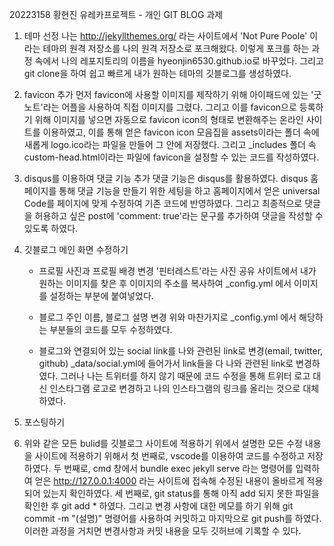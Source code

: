 20223158 황현진 
유레카프로젝트 - 개인 GIT BLOG 과제

1. 테마 선정
    나는 http://jekyllthemes.org/ 라는 사이트에서 'Not Pure Poole' 이라는 테마의 원격 저장소를 나의 원격 저장소로 포크해왔다. 이렇게 포크를 하는 과정 속에서 나의 레포지토리의 이름을 hyeonjin6530.github.io로 바꾸었다. 그리고 git clone을 하여 쉽고 빠르게 내가 원하는 테마의 깃블로그를 생성하였다.

2. favicon 추가
    먼저 favicon에 사용할 이미지를 제작하기 위해 아이패드에 있는 '굿노트'라는 어플을 사용하여 직접 이미지를 그렸다. 
    그리고 이를 favicon으로 등록하기 위해 이미지를 넣으면 자동으로 favicon icon의 형태로 변환해주는 온라인 사이트를 이용하였고, 이를 통해 얻은 favicon icon 모음집을 assets이라는 폴더 속에 새롭게 logo.ico라는 파일을 만들어 그 안에 저장했다.
    그리고 _includes 폴더 속 custom-head.html이라는 파일에 favicon을 설정할 수 있는 코드를 작성하였다.

3. disqus를 이용하여 댓글 기능 추가
    댓글 기능은 disqus를 활용하였다. disqus 홈페이지를 통해 댓글 기능을 만들기 위한 세팅을 하고 홈페이지에서 얻은 universal Code를 페이지에 맞게 수정하여 기존 코드에 반영하였다. 그리고 최종적으로 댓글을 허용하고 싶은 post에 'comment: true'라는 문구를 추가하여 댓글을 작성할 수 있도록 하였다.

4. 깃블로그 메인 화면 수정하기
    - 프로필 사진과 프로필 배경 변경
      '핀터레스트'라는 사진 공유 사이트에서 내가 원하는 이미지를 찾은 후 이미지의 주소를 복사하여 _config.yml 에서 이미지를 설정하는 부분에 붙여넣었다.

    - 블로그 주인 이름, 블로그 설명 변경
       위와 마찬가지로 _config.yml 에서 해당하는 부분들의 코드를 모두 수정하였다.

    - 블로그와 연결되어 있는 social link를 나와 관련된 link로 변경(email, twitter, github)
       _data/social.yml에 들어가서 link들을 다 나와 관련된 link로 변경하였다. 그러나 나는 트위터를 하지 않기 때문에 코드 수정을 통해 트위터 로고 대신 인스타그램 로고로 변경하고 나의 인스타그램의 링크를 올리는 것으로 대체하였다.

5. 포스팅하기

6. 위와 같은 모든 bulid를 깃블로그 사이트에 적용하기
    위에서 설명한 모든 수정 내용을 사이트에 적용하기 위해서
    첫 번째로, vscode를 이용하여 코드를 수정하고 저장하였다.
    두 번째로, cmd 창에서 bundle exec jekyll serve 라는 명령어를 입력하여 얻은 http://127.0.0.1:4000 라는 사이트에 접속해 수정된 내용이 올바르게 적용되어 있는지 확인하였다.
    세 번째로, git status를 통해 아직 add 되지 못한 파일을 확인한 후 git add * 하였다. 그리고 변경 사항에 대한 메모를 하기 위해 git commit -m "(설명)" 명령어를 사용하여 커밋하고 마지막으로 git push를 하였다.
    이러한 과정을 거치면 변경사항과 커밋 내용을 모두 깃허브에 기록할 수 있다.